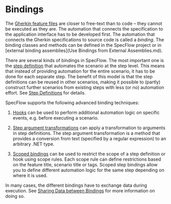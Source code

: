 # Bindings

The [Gherkin feature files](../Gherkin/Using-Gherkin-Language-in-SpecFlow.md) are closer to free-text than to code – they cannot be executed as they are. The automation that connects the specification to the application interface has to be developed first. The automation that connects the Gherkin specifications to source code is called a _binding_. The binding classes and methods can be defined in the SpecFlow project or in [external binding assemblies](Use Bindings from External Assemblies.md).

There are several kinds of bindings in SpecFlow. The most important one is the [step definition](Step-Definitions.md) that automates the scenario at the step level. This means that instead of providing automation for the entire scenario, it has to be done for each separate step. The benefit of this model is that the step definitions can be reused in other scenarios, making it possible to (partly) construct further scenarios from existing steps with less (or no) automation effort. See [Step Definitions](Step-Definitions.md) for details.

SpecFlow supports the following advanced binding techniques:

1. [Hooks](Hooks.md) can be used to perform additional automation logic on specific events, e.g. before executing a scenario.

2. [Step argument transformations](Step-Argument-Conversions.md) can apply a transformation to arguments in step definitions. The step argument transformation is a method that provides a conversion from text (specified by a regular expression) to an arbitrary .NET type. 

3. [Scoped bindings](Scoped-Step-Definitions.md) can be used to restrict the scope of a step definition or hook using scope rules. Each scope rule can define restrictions based on the feature title, scenario title or tags. Scoped step bindings allow you to define different automation logic for the same step depending on where it is used.  

In many cases, the different bindings have to exchange data during execution. See [Sharing Data between Bindings](Sharing-Data-between-Bindings.md) for more information on doing so.
